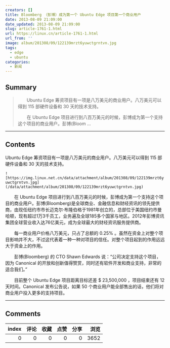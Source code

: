 ```yaml
---
creators: []
title: Bloomberg （彭博）成为第一个 Ubuntu Edge 项目第一个商业用户
date: 2013-08-09 21:09:00
date_updated: 2013-08-09 21:09:00
slug: article-1761-1.html
url: https://linux.cn/article-1761-1.html
url_from: ''
image: album/201308/09/122139mrzt6yuwctgrntvn.jpg
tags:
  - edge
  - ubuntu
categories:
  - 新闻
---
```


## Summary

> 　　Ubuntu Edge 筹资项目有一项是八万美元的商业用户。八万美元可以得到 115 部硬件设备和 30 天的技术支持。
> 
> 　　在 Ubuntu Edge 项目进行到八百万美元的时候，彭博成为第一个支持这个项目的商业用户。彭博(Bloom ...

***

<!-- more -->

## Contents

Ubuntu Edge 筹资项目有一项是八万美元的商业用户。八万美元可以得到 115 部硬件设备和 30 天的技术支持。

`![https://img.linux.net.cn/data/attachment/album/201308/09/122139mrzt6yuwctgrntvn.jpg](/data/attachment/album/201308/09/122139mrzt6yuwctgrntvn.jpg)`

　　在 Ubuntu Edge 项目进行到八百万美元的时候，彭博成为第一个支持这个项目的商业用户。彭博(Bloomberg)是全球商业、金融信息和财经资讯的领先提供商，由现任纽约市市长迈克尔·布隆伯格于1981年创立的，总部位于美国纽约市曼哈顿，现有超过1万3千员工，业务遍及全球185多个国家与地区。2012年彭博资讯集团全球营业收入达76亿美元，成为全球最大的财经资讯服务提供商。

　　每一商业用户价格八万美元，只占了总额的 0.25% 。虽然在资金上对整个项目影响并不大，不过这代表着一种一种对项目的信任。对整个项目起到的作用远远大于资金上的作用。

　　彭博(Bloomberg) 的 CTO Shawn Edwards 说：“公司决定支持这个项目，因为 Canonical 的开放和创新值得赞赏，同时还有软件开发和商业支持，非常的适合我们。”

　　目前整个 Ubuntu Edge 项目距离目标还差 $ 23,500,000 ，项目结束还有 12 天时间。Canonical 发布公告说，如果 50 个商业用户能全部售出的话，他们将对商业用户投入更多的支持项目。

***

## Comments


|   index |   评论 |   收藏 |   点赞 |   分享 |   浏览 |
|--------:|-------:|-------:|-------:|-------:|-------:|
|       0 |      0 |      0 |      0 |      0 |   3652 |
